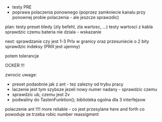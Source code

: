 - testy PRE
- poprawa polaczenia ponownego (poprzez zamkniecie kanalu przy ponownej probie polaczenia - ale jeszcze sprawzdic)



plan:
testy preset 
bledy (zly befehl, zla wartosc, ...)
testy wartosci z kabla
sprawdzic czemu bateria nie dziala - wskazanie

next:
sprawdzanie czy jest 1-3 PrIx w granicy
oraz przesuniecie o 2 bity
sprawdzic indeksy (PRIII jest ujemny)

potem tolerancje

OCKER !!!


zwrocic uwage:
- preset podaobnie jak z ant - tez zalezny od trybu pracy
- laczenie jest tym szybsze jezeli nowy numer nadany - sprawdzic czemu
- sprawdzic ub, czemu jest 2v
- podwaliny do TastenFunktion(); biblioteka ogolna dla 3 interfejsow


polaczenie ant !!!! more reliable - co jest przesylane here and forth co powoduje ze trzeba robic number reassigment
